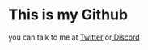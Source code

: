<h1>This is my Github</h1>
you can talk to me at <a href="https://twitter.com/notwmap" target="_blank" rel="external">Twitter</a>
or<a href="https://discord.com/users/654105641316515854" target="_blank" rel="external"> Discord</a>
